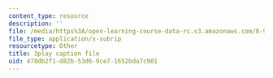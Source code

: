 ```yaml
---
content_type: resource
description: ''
file: /media/https%3A/open-learning-course-data-rc.s3.amazonaws.com/8-962-general-relativity-spring-2020/478db2f1d82b53d69ce71652bda7c901_iRVfaR3N5K4.vtt
file_type: application/x-subrip
resourcetype: Other
title: 3play caption file
uid: 478db2f1-d82b-53d6-9ce7-1652bda7c901
---
```

